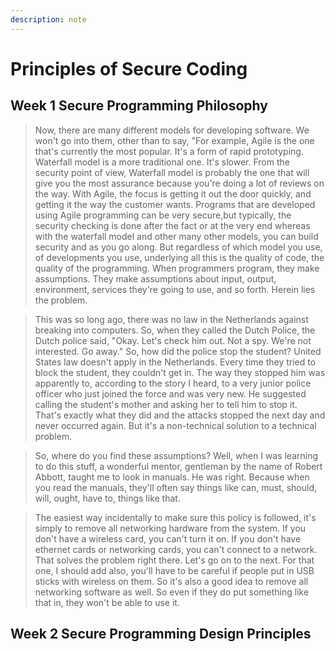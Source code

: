 ```yaml
---
description: note
---
```


# Principles of Secure Coding

## Week 1 Secure Programming Philosophy

> Now, there are many different models for developing software. We won't go into them, other than to say, "For example, Agile is the one that's currently the most popular. It's a form of rapid prototyping. Waterfall model is a more traditional one. It's slower. From the security point of view, Waterfall model is probably the one that will give you the most assurance because you're doing a lot of reviews on the way. With Agile, the focus is getting it out the door quickly, and getting it the way the customer wants. Programs that are developed using Agile programming can be very secure,but typically, the security checking is done after the fact or at the very end whereas with the waterfall model and other many other models, you can build security and as you go along. But regardless of which model you use, of developments you use, underlying all this is the quality of code, the quality of the programming. When programmers program, they make assumptions. They make assumptions about input, output, environment, services they're going to use, and so forth. Herein lies the problem.

> This was so long ago, there was no law in the Netherlands against breaking into computers. So, when they called the Dutch Police, the Dutch police said, "Okay. Let's check him out. Not a spy. We're not interested. Go away." So, how did the police stop the student? United States law doesn't apply in the Netherlands. Every time they tried to block the student, they couldn't get in. The way they stopped him was apparently to, according to the story I heard, to a very junior police officer who just joined the force and was very new. He suggested calling the student's mother and asking her to tell him to stop it. That's exactly what they did and the attacks stopped the next day and never occurred again. But it's a non-technical solution to a technical problem.

> So, where do you find these assumptions? Well, when I was learning to do this stuff, a wonderful mentor, gentleman by the name of Robert Abbott, taught me to look in manuals. He was right. Because when you read the manuals, they'll often say things like can, must, should, will, ought, have to, things like that.

> The easiest way incidentally to make sure this policy is followed, it's simply to remove all networking hardware from the system. If you don't have a wireless card, you can't turn it on. If you don't have ethernet cards or networking cards, you can't connect to a network. That solves the problem right there. Let's go on to the next. For that one, I should add also, you'll have to be careful if people put in USB sticks with wireless on them. So it's also a good idea to remove all networking software as well. So even if they do put something like that in, they won't be able to use it.

## Week 2 Secure Programming Design Principles

